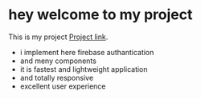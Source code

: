 # hey welcome to my project

This is my project [Project link](https://assignment-10-8a1e0.firebaseapp.com/).

* i implement here firebase authantication
* and meny components
* it is fastest and lightweight application
* and totally responsive
* excellent user experience